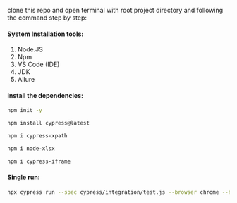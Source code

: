 clone this repo and open terminal with root project directory and following the command step by step:
 
 
 #### System Installation tools:
 1. Node.JS
 2. Npm
 3. VS Code (IDE)
 4. JDK
 5. Allure
 
 #### install the dependencies:

 ```bash
 npm init -y
 ```

 ```bash
 npm install cypress@latest
 ```

 ```bash
 npm i cypress-xpath
 ```

  ```bash
 npm i node-xlsx
 ```

   ```bash
 npm i cypress-iframe
 ```


 #### Single run:

  ```bash
 npx cypress run --spec cypress/integration/test.js --browser chrome --headed
 ```

